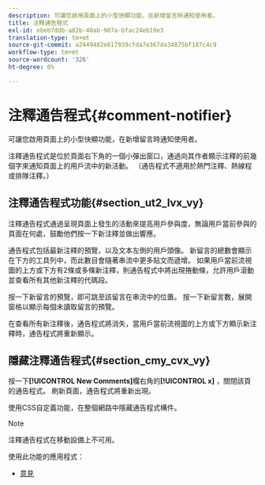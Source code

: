 ```yaml
---
description: 可讓您啟用頁面上的小型快顯功能，在新增留言時通知使用者。
title: 注釋通告程式
exl-id: ebeb7ddb-a82b-40ab-907a-bfac24eb19e3
translation-type: tm+mt
source-git-commit: a2449482e617939cfda7e367da34875bf187c4c9
workflow-type: tm+mt
source-wordcount: '326'
ht-degree: 0%

---
```


# 注釋通告程式{#comment-notifier}

可讓您啟用頁面上的小型快顯功能，在新增留言時通知使用者。

注釋通告程式是位於頁面右下角的一個小彈出窗口，通過向其作者顯示注釋的前幾個字來通知頁面上的用戶流中的新活動。 （通告程式不適用於熱門注釋、熱線程或排隊注釋。）

## 注釋通告程式功能{#section_ut2_lvx_vy}

注釋通告程式通過呈現頁面上發生的活動來提高用戶參與度，無論用戶當前參與的頁面在何處，鼓勵他們按一下新注釋並做出響應。

通告程式包括最新注釋的預覽，以及文本左側的用戶頭像。 新留言的總數會顯示在下方的工具列中，而此數目會隨著串流中更多貼文而遞增。 如果用戶當前流視圖的上方或下方有2條或多條新注釋，則通告程式中將出現捲動條，允許用戶滾動並查看所有其他新注釋的代碼段。

按一下新留言的預覽，即可跳至該留言在串流中的位置。 按一下新留言數，展開窗格以顯示每個未讀取留言的預覽。

在查看所有新注釋後，通告程式將消失，當用戶當前流視圖的上方或下方顯示新注釋時，通告程式將重新顯示。

## 隱藏注釋通告程式{#section_cmy_cvx_vy}

按一下&#x200B;**[!UICONTROL New Comments]**&#x200B;欄右角的&#x200B;**[!UICONTROL x]** ，關閉該頁的通告程式。 刷新頁面，通告程式將重新出現。

使用CSS自定義功能，在整個網路中隱藏通告程式構件。

>[!NOTE]
>
>注釋通告程式在移動設備上不可用。



使用此功能的應用程式：

* [意見](/help/using/c-about-apps/c-comments/c-comments.md)
